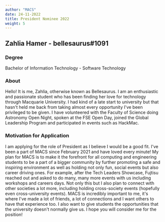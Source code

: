 ```yaml
---
author: "MACS"
date: 24-11-2022
title: President Nominee 2022
weight: 5
---
```


## Zahlia Hamer - bellesaurus#1091

### Degree
Bachelor of Information Technology - Software Technology

### About
Hello! It is me, Zahlia, otherwise known as Bellesaurus. I am an enthusiastic and passionate student who has been finding her love for technology through Macquarie University. I had kind of a late start to university but that hasn't held me back from taking almost every opportunity I've been privileged to be given. I have volunteered with the Faculty of Science doing Astronomy Open Night, spoken at the FSE Open Day, joined the Global Leadership Program and participated in events such as HackMac.

### Motivation for Application
I am applying for the role of President as I believe I would be a good fit. I've been a part of MACS since February 2021 and have loved every minute! My plan for MACS is to make it the forefront for all computing and engineering students to be a part of a bigger community by further promoting a safe and inspiring environment as well as holding not only fun, social events but also career driving ones. For example, after the Tech Leaders Showcase, Fujtisu reached out and asked to do many, many more events with us including workshops and careers days. Not only this but I also plan to connect with other societies a lot more, including holding cross-society events (hopefully even cross-university events). MACS is incredibly important to me, it's where I've made a lot of friends, a lot of connections and I want others to have that experience too. I also want to give students the opportunities that the university doesn't normally give us. I hope you will consider me for the position!